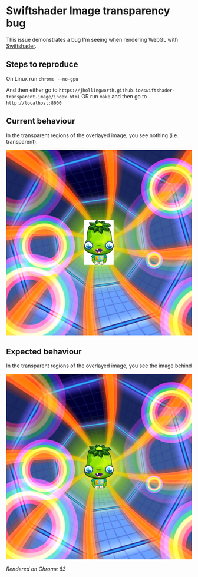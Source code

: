 # Swiftshader Image transparency bug

This issue demonstrates a bug I'm seeing when rendering WebGL with [Swiftshader](https://github.com/google/swiftshader/).

## Steps to reproduce

On Linux run `chrome --no-gpu`

And then either go to `https://jhollingworth.github.io/swiftshader-transparent-image/index.html` OR run `make` and then go to `http://localhost:8000`

## Current behaviour

In the transparent regions of the overlayed image, you see nothing (i.e. transparent).

![current-behavior](images/current-behaviour.png)

## Expected behaviour

In the transparent regions of the overlayed image, you see the image behind

![expected-behavior](images/expected-behaviour.png)

_Rendered on Chrome 63_
